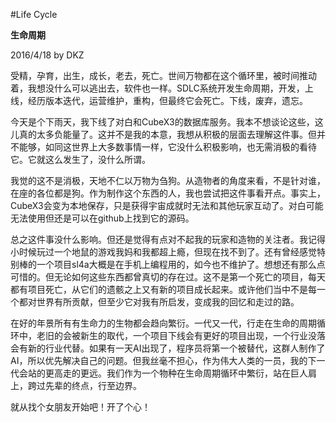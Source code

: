 #Life Cycle

**生命周期**

2016/4/18 by DKZ



受精，孕育，出生，成长，老去，死亡。世间万物都在这个循环里，被时间推动着，我想没什么可以逃出去，软件也一样。SDLC系统开发生命周期，开发，上线，经历版本迭代，运营维护，重构，但最终它会死亡。下线，废弃，遗忘。

今天是个下雨天，我下线了对白和CubeX3的数据库服务。我本不想谈论这些，这儿真的太多负能量了。这并不是我的本意，我想从积极的层面去理解这件事。但并不能够，如同这世界上大多数事情一样，它没什么积极影响，也无需消极的看待它。它就这么发生了，没什么所谓。

我觉的这不是消极，天地不仁以万物为刍狗。从造物者的角度来看，不是针对谁，在座的各位都是狗。作为制作这个东西的人，我也尝试把这件事看开点。事实上，CubeX3会变为本地保存，只是获得宇宙成就时无法和其他玩家互动了。对白可能无法使用但还是可以在github上找到它的源码。

总之这件事没什么影响。但还是觉得有点对不起我的玩家和造物的关注者。我记得小时候玩过一个地鼠的游戏我妈和我都超上瘾，但现在找不到了。还有曾经感觉特别棒的一个项目sl4a大概是在手机上编程用的，如今也不维护了。想想还有那么点可惜的。但无论如何这些东西都曾真切的存在过。这不是第一个死亡的项目，每天都有项目死亡，从它们的遗骸之上又有新的项目成长起来。或许他们当中不是每一个都对世界有所贡献，但至少它对我有所启发，变成我的回忆和走过的路。

在好的年景所有有生命力的生物都会趋向繁衍。一代又一代，行走在生命的周期循环中，老旧的会被新生的取代，一个项目下线会有更好的项目出现，一个行业没落会有新的行业代替。如果有一天AI出现了，程序员将第一个被替代，这群人制作了AI，所以优先解决自己的问题。但我丝毫不担心，作为伟大人类的一员，我的下一代会站的更高走的更远。我们作为一个物种在生命周期循环中繁衍，站在巨人肩上，跨过先辈的终点，行至边界。

就从找个女朋友开始吧！开了个心！